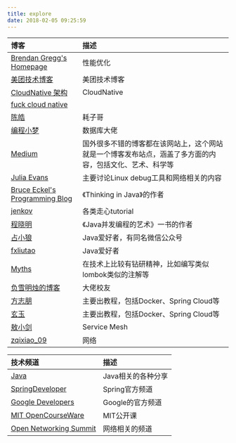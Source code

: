 ```yaml
---
title: explore
date: 2018-02-05 09:25:59
---
```


| 博客 | 描述 |
|:--|:--|
| [Brendan Gregg's Homepage](https://www.brendangregg.com/) | 性能优化 |
| [美团技术博客](https://tech.meituan.com/) | 美团技术博客 |
| [CloudNative 架构](http://team.jiunile.com/) | CloudNative |
| [fuck cloud native](https://fuckcloudnative.io/posts/) |  |
| [陈皓](https://coolshell.cn/articles/author/haoel) | 耗子哥 |
| [编程小梦](https://blog.bcmeng.com/) | 数据库大佬 |
| [Medium](https://medium.com/) | 国外很多不错的博客都在该网站上，这个网站就是一个博客发布站点，涵盖了多方面的内容，包括文化、艺术、科学等 |
| [Julia Evans](https://jvns.ca/) | 主要讨论Linux debug工具和网络相关的内容 |
| [Bruce Eckel's Programming Blog](http://bruceeckel.github.io/) | 《Thinking in Java》的作者 |
| [jenkov](http://tutorials.jenkov.com/) | 各类走心tutorial |
| [程晓明](http://www.infoq.com/cn/profile/%E7%A8%8B%E6%99%93%E6%98%8E) | 《Java并发编程的艺术》一书的作者 |
| [占小狼](https://www.jianshu.com/subscriptions#/subscriptions/2276428/user) | Java爱好者，有同名微信公众号 |
| [fxliutao](https://www.jianshu.com/u/c169fce5179b) | Java爱好者 |
| [Myths](https://blog.mythsman.com/) | 在技术上比较有钻研精神，比如编写类似lombok类似的注解等 |
| [负雪明烛的博客](http://fuxuemingzhu.me/2017/08/12/hexo-next-polish/) | 大佬校友 |
| [方志朋](https://blog.csdn.net/forezp?t=1) | 主要出教程，包括Docker、Spring Cloud等 |
| [玄玉](https://jadyer.cn/) | 主要出教程，包括Docker、Spring Cloud等 |
| [敖小剑](https://skyao.io/) | Service Mesh |
| [zqixiao_09](https://blog.csdn.net/zqixiao_09/article/list/2?t=1) | 网络 |

| 技术频道 | 描述 |
|:--|:--|
| [Java](https://www.youtube.com/user/java/) | Java相关的各种分享 |
| [SpringDeveloper](https://www.youtube.com/user/SpringSourceDev) | Spring官方频道 |
| [Google Developers](https://www.youtube.com/user/GoogleDevelopers) | Google的官方频道 |
| [MIT OpenCourseWare](https://www.youtube.com/user/MIT) | MIT公开课 |
| [Open Networking Summit](https://www.youtube.com/user/OpenNetSummit) | 网络相关的频道 |